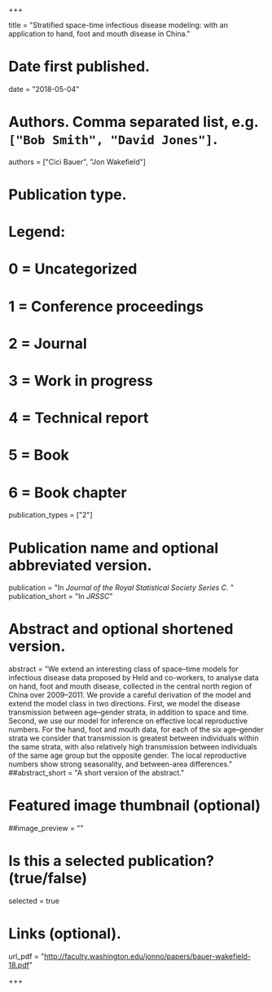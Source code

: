 +++
  
  title = "Stratified space-time infectious disease modeling: with an application to hand, foot and mouth disease in China."
  
  # Date first published.
  date = "2018-05-04"
  
  # Authors. Comma separated list, e.g. `["Bob Smith", "David Jones"]`.
  authors = ["Cici Bauer", "Jon Wakefield"]
  
  # Publication type.
  # Legend:
  # 0 = Uncategorized
  # 1 = Conference proceedings
  # 2 = Journal
  # 3 = Work in progress
  # 4 = Technical report
  # 5 = Book
  # 6 = Book chapter
  publication_types = ["2"]
  
  # Publication name and optional abbreviated version.
  publication = "In *Journal of the Royal Statistical Society Series C*. "
  publication_short = "In *JRSSC*"
  
  # Abstract and optional shortened version.
  abstract = "We extend an interesting class of space–time models for infectious disease data proposed by Held and co-workers, to analyse data on hand, foot and mouth disease, collected in the central north region of China over 2009–2011. We provide a careful derivation of the model and extend the model class in two directions. First, we model the disease transmission between age–gender strata, in addition to space and time. Second, we use our model for inference on effective local reproductive numbers. For the hand, foot and mouth data, for each of the six age–gender strata we consider that transmission is greatest between individuals within the same strata, with also relatively high transmission between individuals of the same age group but the opposite gender. The local reproductive numbers show strong seasonality, and between-area differences."
  ##abstract_short = "A short version of the abstract."
  
  # Featured image thumbnail (optional)
  ##image_preview = ""
  
  # Is this a selected publication? (true/false)
  selected = true
  
  
  # Links (optional).
  url_pdf = "http://faculty.washington.edu/jonno/papers/bauer-wakefield-18.pdf"
  
  +++
    
